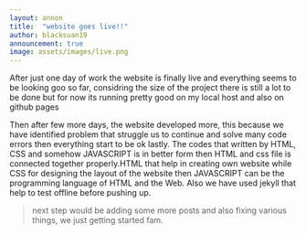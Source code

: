 ```yaml
---
layout: annon
title:  "website goes live!!"
author: blacksuan19
announcement: true
image: assets/images/live.png
---
```


After just one day of work the website is finally live and everything seems to be looking goo so far, considring the size of the project there is still a lot to be done but for now its running pretty good on my local host and also on github pages

Then after few more  days, the website developed more, this because we have identified problem that struggle us to continue and solve many code errors then everything start to be ok lastly. The codes that written  by HTML, CSS and somehow JAVASCRIPT is in better form then HTML and css file is connected together properly.HTML that help in creating own website while CSS for designing the layout of the website then JAVASCRIPT can be the programming language of HTML and the Web. Also we have used jekyll that help to test offline before pushing up.

> next step would be adding some more posts and also fixing various things, we just getting started fam.
